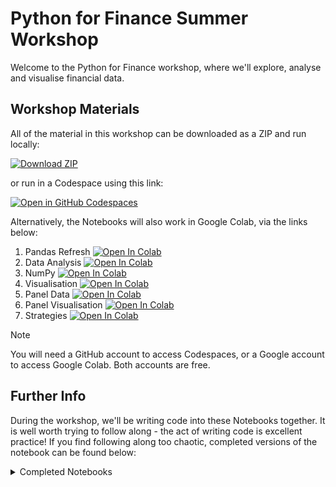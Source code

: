 # Python for Finance Summer Workshop

Welcome to the Python for Finance workshop, where we'll explore, analyse and visualise financial data.

## Workshop Materials

All of the material in this workshop can be downloaded as a ZIP and run locally:

[![Download ZIP](https://img.shields.io/badge/Download-ZIP-blue.svg)](https://github.com/ImperialCollegeLondon/efds-ta-python/archive/refs/heads/main.zip)

or run in a Codespace using this link:

[![Open in GitHub Codespaces](https://github.com/codespaces/badge.svg)](https://codespaces.new/ImperialCollegeLondon/efds-ta-python?quickstart=1)

Alternatively, the Notebooks will also work in Google Colab, via the links below:

1. Pandas Refresh [![Open In Colab](https://colab.research.google.com/assets/colab-badge.svg)](https://colab.research.google.com/github/ImperialCollegeLondon/efds-ta-python/blob/main/01.%20Pandas%20Refresher.ipynb)
2. Data Analysis [![Open In Colab](https://colab.research.google.com/assets/colab-badge.svg)](https://colab.research.google.com/github/ImperialCollegeLondon/efds-ta-python/blob/main/02.%20Data%20Analysis.ipynb)
3. NumPy [![Open In Colab](https://colab.research.google.com/assets/colab-badge.svg)](https://colab.research.google.com/github/ImperialCollegeLondon/efds-ta-python/blob/main/03.%20NumPy.ipynb)
4. Visualisation [![Open In Colab](https://colab.research.google.com/assets/colab-badge.svg)](https://colab.research.google.com/github/ImperialCollegeLondon/efds-ta-python/blob/main/04.%20Visualisation.ipynb)
5. Panel Data [![Open In Colab](https://colab.research.google.com/assets/colab-badge.svg)](https://colab.research.google.com/github/ImperialCollegeLondon/efds-ta-python/blob/main/05.%20Panel%20Data.ipynb)
6. Panel Visualisation [![Open In Colab](https://colab.research.google.com/assets/colab-badge.svg)](https://colab.research.google.com/github/ImperialCollegeLondon/efds-ta-python/blob/main/06.%20Panel%20Visualisation.ipynb)
7. Strategies [![Open In Colab](https://colab.research.google.com/assets/colab-badge.svg)](https://colab.research.google.com/github/ImperialCollegeLondon/efds-ta-python/blob/main/07.%20Strategies.ipynb)

> [!NOTE]
> You will need a GitHub account to access Codespaces, or a Google account to access Google Colab. Both accounts are free.

## Further Info

During the workshop, we'll be writing code into these Notebooks together. It is well worth trying to follow along - the act of writing code is excellent practice! If you find following along too chaotic, completed versions of the notebook can be found below:

<details>

  <summary>Completed Notebooks</summary>

  <br>Available in VS Code under `completed/`, or in Google Colab via these links:

* [Pandas Refresher](https://colab.research.google.com/github/ImperialCollegeLondon/efds-ta-python/blob/main/completed/01.%20Pandas%20Refresher.ipynb)
* [Data Analysis](https://colab.research.google.com/github/ImperialCollegeLondon/efds-ta-python/blob/main/completed/02.%20Data%20Analysis.ipynb)
* [NumPy](https://colab.research.google.com/github/ImperialCollegeLondon/efds-ta-python/blob/main/completed/03.%20NumPy.ipynb)
* [Visualisation](https://colab.research.google.com/github/ImperialCollegeLondon/efds-ta-python/blob/main/completed/04.%20Visualisation.ipynb)
* [Panel Data](https://colab.research.google.com/github/ImperialCollegeLondon/efds-ta-python/blob/main/completed/05.%20Panel%20Data.ipynb)
* [Panel Visualisation](https://colab.research.google.com/github/ImperialCollegeLondon/efds-ta-python/blob/main/completed/06.%20Panel%20Visualisation.ipynb)
* [Strategies](https://colab.research.google.com/github/ImperialCollegeLondon/efds-ta-python/blob/main/completed/07.%20Strategies.ipynb)
</details>
